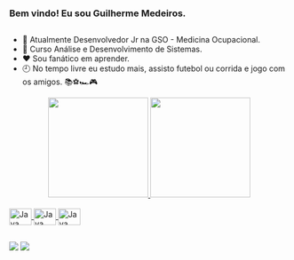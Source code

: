 ### Bem vindo! Eu sou Guilherme Medeiros. 

##


- 🔭 Atualmente Desenvolvedor Jr na GSO - Medicina Ocupacional.
- 🌱 Curso Análise e Desenvolvimento de Sistemas.
- ❤ Sou fanático em aprender.
- 🕘 No tempo livre eu estudo mais, assisto futebol ou corrida e jogo com os amigos. 📚⚽🏎🎮

<div align="center">
  <a href="https://github.com/GuilhermeGardesh">
  <img height="180em" src="https://github-readme-stats.vercel.app/api?username=GuilhermeGardesh&show_icons=true&theme=dracula&include_all_commits=true&count_private=true"/>
  <img height="180em" src="https://github-readme-stats.vercel.app/api/top-langs/?username=GuilhermeGardesh&layout=compact&langs_count=7&theme=dracula"/>
</div>


<div style="display: inline_block"><br>

  <img align="center" alt="Java" height="30" width="40" src="https://cdn.jsdelivr.net/gh/devicons/devicon/icons/javascript/javascript-original.svg" />
  <img align="center" alt="Java" height="30" width="40" src="https://cdn.jsdelivr.net/gh/devicons/devicon/icons/html5/html5-original.svg" />
  <img align="center" alt="Java" height="30" width="40" src="https://cdn.jsdelivr.net/gh/devicons/devicon/icons/css3/css3-original.svg" />
  
</div>

##

<div> 
  <a href = "mailto:guil33310@gmail.com"><img src="https://img.shields.io/badge/Gmail-D14836?style=for-the-badge&logo=gmail&logoColor=white" target="_blank"></a>
  <a href="https://www.linkedin.com/in/guilherme-de-s-medeiros/" target="_blank"><img src="https://img.shields.io/badge/-LinkedIn-%230077B5?style=for-the-badge&logo=linkedin&logoColor=white" target="_blank"></a> 
</div>

